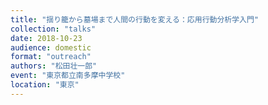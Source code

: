 ```yaml
---
title: "揺り籠から墓場まで人間の行動を変える：応用行動分析学入門"
collection: "talks"
date: 2018-10-23
audience: domestic
format: "outreach"
authors: "松田壮一郎"
event: "東京都立南多摩中学校"
location: "東京"
---
```


